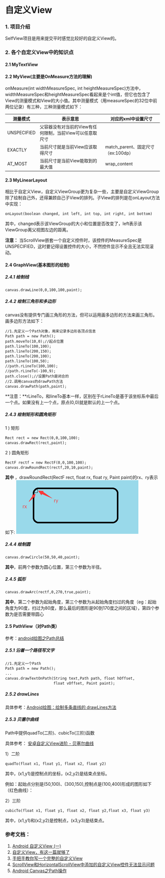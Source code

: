 # 自定义View
### 1. 项目介绍
 SelfView项目是用来提交平时感觉比较好的自定义View的。
### 2. 各个自定义View中的知识点
 #### 2.1 MyTextView
 #### 2.2 MyView(主要是OnMeasure方法的理解)
 onMeasure(int widthMeasureSpec, int heightMeasureSpec)方法中，widthMeasureSpec和heightMeasureSpec看起来是个int值，但它也包含了View的测量模式和View的大小值。其中测量模式（用measureSpec的32位中前两位记录）有三种，三种测量模式如下：
 
 
 | 测量模式 | 表示意思 | 对应的xml中设置尺寸
 | ------  | ------ |------|
 | UNSPECIFIED  | 父容器没有对当前的View有任何限制，当前View可以任意取尺寸 | |
 |EXACTLY|当前尺寸就是当前View应该取得尺寸 | match_parent、固定尺寸（ex:100dp） |
 |AT_MOST|当前尺寸是当前View能取到的最大值 | wrap_content|

 #### 2.3 MyLinearLayout
 相比于自定义View，自定义ViewGroup更为复杂一些，主要是自定义ViewGroup除了绘制自己外，还得兼顾自己子View的排列。子View的排列是在onLayout方法中实现：
 ```
 onLayout(boolean changed, int left, int top, int right, int bottom)
 ```
其中，changed表示该ViewGroup的大小和位置是否改变了，left表示该ViewGroup离父视图左边的距离。

**注意：**
 当ScrollView嵌套一个自定义控件时，该控件的MeasureSpec是UNSPECIFIED，这时要记得设置控件的大小，不然控件显示不全且无法实现滚动。
 #### 2.4 GraphView(基本图形的绘制)
 ##### 2.4.1 绘制线
 ```
 canvas.drawLine(0,0,100,100,paint);
 ```
 ##### 2.4.2 绘制三角形和多边形
 canvas没有提供专门画三角形的方法，但可以运用画多边形的方法来画三角形。画多边形方法如下：
 ```
 //1.先定义一个Path对象，用来记录多边形各顶点信息
 Path path = new Path();
 path.moveTo(10,0);//起点位置
 path.lineTo(100,100);
 path.lineTo(200,150);
 path.lineTo(200,100);
 path.lineTo(100,50);
 //path.rLineTo(100,100);
 //path.rLineTo(-100,9);
 path.close();//设置Path是闭合的
 //2.调用canvas的drawPath方法
 canvas.drawPath(path,paint);
 ```
 **注意：**rLineTo，和lineTo基本一样，区别在于rLineTo是基于该坐标系中最后一个点。如果没有上一个点，原点(0,0)就是默认的上一个点。
 ##### 2.4.3 绘制矩形和圆角矩形
 1 ) 矩形
 ```
 Rect rect = new Rect(0,0,100,100);
 canvas.drawRect(rect,paint);
 ```
 2 ) 圆角矩形
 ```
 RectF rectf = new RectF(0,0,100,100);
 canvas.drawRoundRect(rectf,20,10,paint);
 ```
 **其中**
 ，drawRoundRect(RectF rect, float rx, float ry, Paint paint)的rx、ry表示如下:
 ![rectround](img/rectround.png)
 ##### 2.4.4 绘制圆
 ```
 canvas.drawCircle(50,50,40,paint);
 ```
 **其中**，前两个参数为圆心位置，第三个参数为半径。
 ##### 2.4.5 弧形
 ```
 canvas.drawArc(rectf,0,270,true,paint);
 ```
 **其中**，第二个参数为起始角度，第三个参数为从起始角度扫过的角度（eg：起始角度为90度，扫过为80度，那么最后的图形是90到170度之间的区域），第四个参数为是否需要带圆心
 #### 2.5 PathView（对Path类）

 参考：[android绘图之Path总结](https://ghui.me/post/2015/10/android-graphics-path/)

 ##### 2.5.1 沿着一个路径写文字
 ```
 //1.先定义一个Path
 Path path = new Path();
 ...
 canvas.drawTextOnPath(String text,Path path, float hOffset,
                       float vOffset, Paint paint);
 ```
 ##### 2.5.2 drawLines
 具体参考：[Android绘图：绘制多条直线的 drawLines方法](http://www.jcodecraeer.com/a/anzhuokaifa/androidkaifa/2012/1224/739.html)
 ##### 2.5.3 贝塞尔曲线
 Path中提供quadTo(二阶)、cubicTo(三阶)函数

 具体参考： [安卓自定义View进阶 - 贝塞尔曲线](http://blog.csdn.net/u013831257/article/details/51281136)

 1）二阶
 ```
 quadTo(float x1, float y1, float x2, float y2)
 ```
 其中，(x1,y1)是控制点的坐标，(x2,y2)是结束点坐标。

 例如：起始点分别是(50,100)、(300,150),控制点是(100,400)形成的图形如下（红色曲线）：


 2）三阶
 ```
 cubicTo(float x1, float y1, float x2, float y2,float x3, float y3)
 ```
 其中，(x1,y1)和(x2,y2)是控制点，(x3,y3)是结束点。

 ### 参考文档：
 1. [Android 自定义View (一)](http://blog.csdn.net/lmj623565791/article/details/24252901)
 2. [自定义View，有这一篇就够了](http://blog.csdn.net/huachao1001/article/details/51577291)
 3. [手把手教你写一个完整的自定义View](http://blog.csdn.net/carson_ho/article/details/62037696)
 4. [ScrollView和HorizontalScrollView中添加的自定义View控件无法显示问题](http://blog.csdn.net/qq_25929547/article/details/53142161)
 5. [Android Canvas之Path操作](https://www.jianshu.com/p/9ad3aaae0c63)
